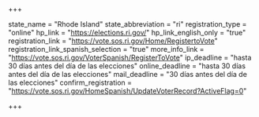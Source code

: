 +++

state_name = "Rhode Island"
state_abbreviation = "ri"
registration_type = "online"
hp_link = "https://elections.ri.gov/"
hp_link_english_only = "true"
registration_link = "https://vote.sos.ri.gov/Home/RegistertoVote"
registration_link_spanish_selection = "true"
more_info_link = "https://vote.sos.ri.gov/VoterSpanish/RegisterToVote"
ip_deadline = "hasta 30 días antes del día de las elecciones"
online_deadline = "hasta 30 días antes del día de las elecciones"
mail_deadline = "30 días antes del día de las elecciones"
confirm_registration = "https://vote.sos.ri.gov/HomeSpanish/UpdateVoterRecord?ActiveFlag=0"

+++